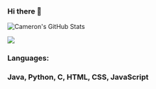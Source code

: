### Hi there 👋

![Cameron's GitHub Stats](https://github-readme-stats.vercel.app/api?username=cam-arch)

![](https://komarev.com/ghpvc/?username=cam-arch&color=brightgreen)

### Languages:
### Java, Python, C, HTML, CSS, JavaScript
<!--
**cam-arch/cam-arch** is a ✨ _special_ ✨ repository because its `README.md` (this file) appears on your GitHub profile.

Here are some ideas to get you started:

- 🔭 I’m currently working on ...
- 🌱 I’m currently learning ...
- 👯 I’m looking to collaborate on ...
- 🤔 I’m looking for help with ...
- 💬 Ask me about ...
- 📫 How to reach me: ...
- 😄 Pronouns: ...
- ⚡ Fun fact: ...
-->
